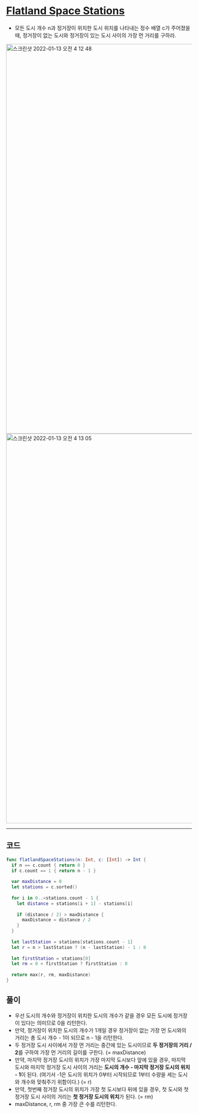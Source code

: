 # [Flatland Space Stations](https://www.hackerrank.com/challenges/flatland-space-stations/problem?isFullScreen=true&h_r=next-challenge&h_v=zen)
- 모든 도시 개수 n과 정거장이 위치한 도시 위치를 나타내는 정수 배열 c가 주어졌을 때, 정거장이 없는 도시와 정거장이 있는 도시 사이의 가장 먼 거리를 구하라.

<img width="1057" alt="스크린샷 2022-01-13 오전 4 12 48" src="https://user-images.githubusercontent.com/59811450/149206378-f1e7160c-7064-409d-9128-c73631c28d24.png">
<img width="1057" alt="스크린샷 2022-01-13 오전 4 13 05" src="https://user-images.githubusercontent.com/59811450/149206422-761bd5d2-2316-4e06-9ff7-989411f6340b.png">

***

## 코드

```swift
func flatlandSpaceStations(n: Int, c: [Int]) -> Int {
  if n == c.count { return 0 }
  if c.count == 1 { return n - 1 }
  
  var maxDistance = 0
  let stations = c.sorted()
  
  for i in 0..<stations.count - 1 {
    let distance = stations[i + 1] - stations[i]
  
    if (distance / 2) > maxDistance {
      maxDistance = distance / 2
    }
  }
  
  let lastStation = stations[stations.count - 1]
  let r = n > lastStation ? (n - lastStation) - 1 : 0
  
  let firstStation = stations[0]
  let rm = 0 < firstStation ? firstStation : 0
  
  return max(r, rm, maxDistance)
}

```

## 풀이
- 우선 도시의 개수와 정거장이 위치한 도시의 개수가 같을 경우 모든 도시에 정거장이 있다는 의미므로 0을 리턴한다.
- 만약, 정거장이 위치한 도시의 개수가 1개일 경우 정거장이 없는 가장 먼 도시와의 거리는 총 도시 개수 - 1이 되므로 n - 1을 리턴한다.
- 두 정거장 도시 사이에서 가장 먼 거리는 중간에 있는 도시이므로 **두 정거장의 거리 / 2**를 구하여 가장 먼 거리의 길이를 구한다. (= maxDistance)
- 만약, 마지막 정거장 도시의 위치가 가장 마지막 도시보다 앞에 있을 경우, 마지막 도시와 마지막 정거장 도시 사이의 거리는 **도시의 개수 - 마지막 정거장 도시의 위치 - 1**이 된다. (여기서 -1은 도시의 위치가 0부터 시작되므로 1부터 수량을 세는 도시와 개수와 맞춰주기 위함이다.) (= r)
- 만약, 첫번째 정거장 도시의 위치가 가장 첫 도시보다 뒤에 있을 경우, 첫 도시와 첫 정거장 도시 사이의 거리는 **첫 정거장 도시의 위치**가 된다. (= rm)
- maxDistance, r, rm 중 가장 큰 수를 리턴한다.
